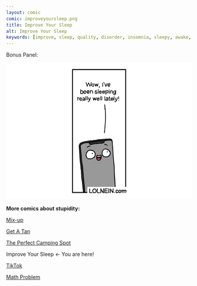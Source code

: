 ```yaml
---
layout: comic
comic: improveyoursleep.png
title: Improve Your Sleep
alt: Improve Your Sleep
keywords: [improve, sleep, quality, disorder, insomnia, sleepy, awake, screen, display, bed, fall, asleep, phone, smartphone, tired, doctor]
---
```


Bonus Panel:

![Improve Your Sleep Bonus](/images/improveyoursleep_bonus.png)


__More comics about stupidity:__

[Mix-up](https://lolnein.com/2017/11/23/mixup/)

[Get A Tan](https://lolnein.com/2018/09/05/getatan/)

[The Perfect Camping Spot](https://lolnein.com/2019/09/04/theperfectcampingspot/)

Improve Your Sleep <- You are here!

[TikTok](https://lolnein.com/2019/10/24/tiktok/)

[Math Problem](https://lolnein.com/2019/11/08/mathproblem/)